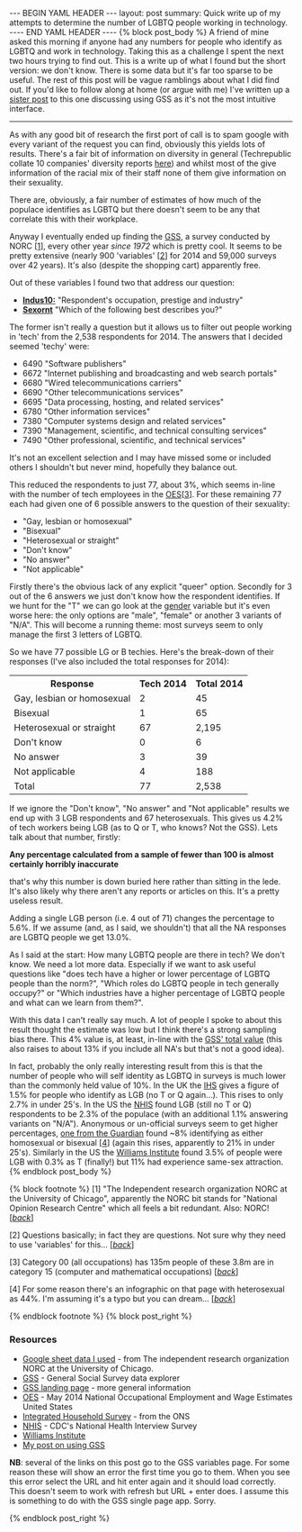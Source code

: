 --- BEGIN YAML HEADER ---
layout: post
summary: Quick write up of my attempts to determine the number of LGBTQ people working in technology.
---- END YAML HEADER ----
{% block post_body %}
A friend of mine asked this morning if anyone had any numbers for people who identify as LGBTQ and work in technology. Taking this as a challenge I spent the next two hours trying to find out. This is a write up of what I found but the short version: we don't know. There is some data but it's far too sparse to be useful. The rest of this post will be vague ramblings about what I did find out. If you'd like to follow along at home (or argue with me) I've written up a [sister post](2015-06-09-Using-GSS.html) to this one discussing using GSS as it's not the most intuitive interface.

----

As with any good bit of research the first port of call is to spam google with every variant of the request you can find, obviously this yields lots of results. There's a fair bit of information on diversity in general (Techrepublic collate 10 companies' diversity reports [here](http://www.techrepublic.com/article/diversity-stats-10-tech-companies-that-have-come-clean/ "all the reports!")) and whilst most of the give information of the racial mix of their staff none of them give information on their sexuality.

There are, obviously, a fair number of estimates of how much of the populace identifies as LGBTQ but there doesn't seem to be any that correlate this with their workplace.

Anyway I eventually ended up finding the [GSS](https://gssdataexplorer.norc.org), a survey conducted by NORC [[1](#footnote1)<a id="jumpback1"></a>], every other year *since 1972* which is pretty cool. It seems to be pretty extensive (nearly 900 'variables' [[2](#footnote2)<a id="jumpback2"></a>] for 2014 and 59,000 surveys over 42 years). It's also (despite the shopping cart) apparently free.

Out of these variables I found two that address our question:

* [**Indus10:**](https://gssdataexplorer.norc.org/variables/17/vshow/) "Respondent's occupation, prestige and industry"
* [**Sexornt**](https://gssdataexplorer.norc.org/variables/5081/vshow/) "Which of the following best describes you?"

The former isn't really a question but it allows us to filter out people working in 'tech' from the 2,538 respondents for 2014. The answers that I decided seemed 'techy' were:

* 6490 "Software publishers"
* 6672 "Internet publishing and broadcasting and web search portals"
* 6680 "Wired telecommunications carriers"
* 6690 "Other telecommunications services"
* 6695 "Data processing, hosting, and related services"
* 6780 "Other information services"
* 7380 "Computer systems design and related services"
* 7390 "Management, scientific, and technical consulting services"
* 7490 "Other professional, scientific, and technical services"

It's not an excellent selection and I may have missed some or included others I shouldn't but never mind, hopefully they balance out.

This reduced the respondents to just 77, about 3%, which seems in-line with the number of tech employees in the [OES](http://www.bls.gov/oes/current/oes_nat.htm)[[3](#footnote3)<a id="jumpback3"></a>]. For these remaining 77 each had given one of 6 possible answers to the question of their sexuality:

* "Gay, lesbian or homosexual"
* "Bisexual"
* "Heterosexual or straight"
* "Don't know"
* "No answer"
* "Not applicable"

Firstly there's the obvious lack of any explicit "queer" option. Secondly for 3 out of the 6 answers we just don't know how the respondent identifies. If we hunt for the "T" we can go look at the [gender](https://gssdataexplorer.norc.org/variables/5333/vshow/) variable but it's even worse here: the only options are "male", "female" or another 3 variants of "N/A". This will become a running theme: most surveys seem to only manage the first 3 letters of LGBTQ.

So we have 77 possible LG or B techies. Here's the break-down of their responses (I've also included the total responses for 2014):

<table>
<tr><th>Response</th><th>Tech 2014</th><th>Total 2014</th></tr>
<tr><td>Gay, lesbian or homosexual</td><td>2</td><td>45</td></tr>
<tr><td>Bisexual</td><td>1</td><td>65</td></tr>
<tr><td>Heterosexual or straight</td><td>67</td><td>2,195</td></tr>
<tr><td>Don't know</td><td>0</td><td>6</td></tr>
<tr><td>No answer</td><td>3</td><td>39</td></tr>
<tr><td>Not applicable</td><td>4</td><td>188</td></tr>
<tr class="total"><td>Total</td><td>77</td><td>2,538</td></tr>
</table>

If we ignore the "Don't know", "No answer" and "Not applicable" results we end up with 3 LGB respondents and 67 heterosexuals. This gives us 4.2% of tech workers being LGB (as to Q or T, who knows? Not the GSS). Lets talk about that number, firstly:

**Any percentage calculated from a sample of fewer than 100 is almost certainly horribly inaccurate**

that's why this number is down buried here rather than sitting in the lede. It's also likely why there aren't any reports or articles on this. It's a pretty useless result. 

Adding a single LGB person (i.e. 4 out of 71) changes the percentage to 5.6%. If we assume (and, as I said, we shouldn't) that all the NA responses are LGBTQ people we get 13.0%.

As I said at the start: How many LGBTQ people are there in tech? We don't know. We need a lot more data. Especially if we want to ask useful questions like "does tech have a higher or lower percentage of LGBTQ people than the norm?", "Which roles do LGBTQ people in tech generally occupy?" or "Which industries have a higher percentage of LGBTQ people and what can we learn from them?".

With this data I can't really say much. A lot of people I spoke to about this result thought the estimate was low but I think there's a strong sampling bias there. This 4% value is, at least, in-line with the [GSS' total value](https://gssdataexplorer.norc.org/projects/687/variables/5081/vshow) (this also raises to about 13% if you include all NA's but that's not a good idea).

In fact, probably the only really interesting result from this is that the number of people who will self identity as LGBTQ in surveys is much lower than the commonly held value of 10%. In the UK the [IHS](http://www.ons.gov.uk/ons/dcp171778_280451.pdf) gives a figure of 1.5% for people who identify as LGB (no T or Q again...). This rises to only 2.7% in under 25's. In the US the [NHIS](http://www.cdc.gov/nchs/data/series/sr_02/sr02_169.pdf) found LGB (still no T or Q) respondents to be 2.3% of the populace (with an additional 1.1% answering variants on "N/A"). Anonymous or un-official surveys seem to get higher percentages, [one from the Guardian](http://www.theguardian.com/lifeandstyle/2014/sep/28/british-sex-survey-2014-nation-lost-sexual-swagger) found ~8% identifying as either homosexual or bisexual [[4](#footnote4)<a id="jumpback4"></a>]&nbsp;(again this rises, apparently to 21% in under 25's). Similarly in the US the [Williams Institute](http://williamsinstitute.law.ucla.edu/wp-content/uploads/Gates-How-Many-People-LGBT-Apr-2011.pdf) found 3.5% of people were LGB with 0.3% as T (finally!) but 11% had experience same-sex attraction.
{% endblock post_body %}

{% block footnote %}
[1]<a id="footnote1"></a> "The Independent research organization NORC at the University of Chicago", apparently the NORC bit stands for "National Opinion Research Centre" which all feels a bit redundant. Also: NORC! [*[back](#jumpback1)*]

[2]<a id="footnote2"></a> Questions basically; in fact they are questions. Not sure why they need to use 'variables' for this... [*[back](#jumpback2)*]

[3]<a id="footnote3"></a> Category 00 (all occupations) has 135m people of these 3.8m are in category 15 (computer and mathematical occupations) [*[back](#jumpback3)*]

[4]<a id="footnote4"></a> For some reason there's an infographic on that page with heterosexual as 44%. I'm assuming it's a typo but you can dream... [*[back](#jumpback4)*]

{% endblock footnote %}
{% block post_right %}

### Resources ###


* [Google sheet data I used](https://docs.google.com/spreadsheets/d/1MQNmdr-L-VNDtb34oSEMsZWgX81y90MgGHb4zvVKApE/edit?usp=sharing) - from The independent research organization NORC at the University of Chicago.
* [GSS](https://gssdataexplorer.norc.org) - General Social Survey data explorer
* [GSS landing page](http://www3.norc.org/Gss+website/) - more general information
* [OES](http://www.bls.gov/oes/current/oes_nat.htm) - May 2014 National Occupational Employment and Wage Estimates United States
* [Integrated Household Survey](http://www.ons.gov.uk/ons/dcp171778_280451.pdf) - from the ONS
* [NHIS](http://www.cdc.gov/nchs/data/series/sr_02/sr02_169.pdf) - CDC's National Health Interview Survey
* [Williams Institute](http://williamsinstitute.law.ucla.edu/wp-content/uploads/Gates-How-Many-People-LGBT-Apr-2011.pdf)
* [My post on using GSS](2015-06-09-Using-GSS.html)

**NB**: several of the links on this post go to the GSS variables page. For some reason these will show an error the first time you go to them. When you see this error select the URL and hit enter again and it should load correctly. This doesn't seem to work with refresh but URL + enter does. I assume this is something to do with the GSS single page app. Sorry.


{% endblock post_right %}